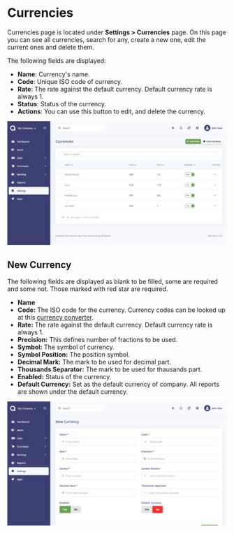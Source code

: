 Currencies
==========

Currencies page is located under **Settings > Currencies** page. On this page you can see all currencies, search for any, create a new one, edit the current ones and delete them.

The following fields are displayed:

- **Name**: Currency's name.
- **Code**: Unique ISO code of currency.
- **Rate**: The rate against the default currency. Default currency rate is always 1.
- **Status**: Status of the currency.
- **Actions**: You can use this button to edit, and delete the currency.

![currencies list](_images/currencies_list.png)

## New Currency

The following fields are displayed as blank to be filled, some are required and some not. Those marked with red star are required.

- **Name**
- **Code:** The ISO code for the currency. Currency codes can be looked up at this [currency converter](http://www.oanda.com/currency/?srccont=rightnav).
- **Rate:** The rate against the default currency. Default currency rate is always 1.
- **Precision:** This defines number of fractions to be used.
- **Symbol:** The symbol of currency.
- **Symbol Position:** The position symbol.
- **Decimal Mark:** The mark to be used for decimal part.
- **Thousands Separator:** The mark to be used for thausands part.
- **Enabled:** Status of the currency.
- **Default Currency:** Set as the default currency of company. All reports are shown under the default currency.

![currencies form](_images/currencies_form.png)
